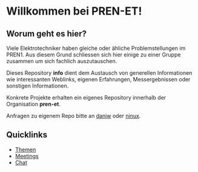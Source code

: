 # Willkommen bei PREN-ET!

## Worum geht es hier?
Viele Elektrotechniker haben gleiche oder ähliche Problemstellungen im PREN1.
Aus diesem Grund schliessen sich hier einige zu einer Gruppe zusammen um
sich fachlich auszutauschen.

Dieses Repository **info** dient dem Austausch von generellen Informationen
wie interessanten Weblinks, eigenen Erfahrungen, Messergebnissen oder
sonstigen Informationen.

Konkrete Projekte erhalten ein eigenes Repository innerhalb der Organisation
**pren-et**.

Anfragen zu eigenem Repo bitte an [daniw](https://github.com/daniw) oder 
[ninux](https://github.com/ninux). 

## Quicklinks
* [Themen](./topics/README.md)
* [Meetings](./meetings/README.md)
* [Chat](./irc/irc.md)
